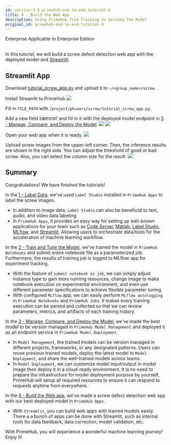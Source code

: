 ```yaml
---
id: version-3.8-primehub-end-to-end-tutorial-4
title: 4 - Build the Web App
description: Using PrimeHub from Training to Serving the Model
original_id: primehub-end-to-end-tutorial-4
---
```

<div class="label-sect">
  <div class="ee-only tooltip">Enterprise
    <span class="tooltiptext">Applicable to Enterprise Edition</span>
  </div>
</div>
<br>

In this tutorial, we will build a screw defect detection web app with the deployed model and [Streamlit](primehub-app-builtin-streamlit).

## Streamlit App

Download [tutorial_screw_app.py](assets/tutorial_screw_app.py) and upload it to `~/<group_name>/screw`.

Install Streamlit to PrimeHub
![](assets/primehub-end-to-end-tutorial-web-app-1.png)

Fill in `FILE_PATH` with `/project/phusers/screw/tutorial_screw_app.py`.

Add a new field `ENDPOINT` and fill in it with the deployed model endpoint in [3 - Manage, Compare, and Deploy the Model](primehub-end-to-end-tutorial-3).
![](assets/primehub-end-to-end-tutorial-web-app-2.png)
![](assets/primehub-end-to-end-tutorial-web-app-3.png)

Open your web app when it is ready.
![](assets/primehub-end-to-end-tutorial-web-app-4.png)

Upload screw images from the upper-left corner. Then, the inference results are shown in the right side. You can adjust the threshold of good or bad screw. Also, you can select the column size for the result.
![](assets/primehub-end-to-end-tutorial-web-app-5.png)


## Summary

Congratulations! We have finished the tutorials!

In the [1 - Label Data](primehub-end-to-end-tutorial-1), we've used `Label Studio` installed in `PrimeHub Apps` to label the screw images.
- In addition to image data, `Label Studio` can also be beneficial to text, audio, and video data labeling.
- In `PrimeHub Apps`, it provides an easy way for setting up well-known applications for your team such as [Code Server](primehub-app-builtin-code-server), [Matlab](primehub-app-builtin-matlab), [Label Studio](primehub-app-builtin-label-studio), [MLflow](primehub-app-builtin-mlflow), and [Streamlit](primehub-app-builtin-streamlit). Allowing users to orchestrate data/tools for the acceleration of machine learning workflow.

In the [2 - Train and Tune the Model](primehub-end-to-end-tutorial-2), we've trained the model in `PrimeHub Notebooks` and submit entire notebook file as a parameterized job. Furthermore, the results of training job is logged to MLflow app for experiment tracking.
- With the feature of `submit notebook as job`, we can simply adjust instance type to gain more running resources, change image to make notebook execution on experimental environment, and even use different parameter specifications to achieve flexible parameter tuning.
- With configured `MLflow` app, we can easily perform `MLflow autologging` in `PrimeHub Notebooks` and `PrimeHub Jobs`. It makes every training execution can be parsed and collected so that we can review parameters, metrics, and artifacts of each training history.

In the [3 - Manage, Compare, and Deploy the Model](primehub-end-to-end-tutorial-3), we've made the best model to be version managed in `PrimeHub Model Management` and deployed it as an endpoint service in `PrimeHub Model Deployment`.
- In `Model Management`, the trained models can be version managed in different projects, frameworks, or any designated patterns. Users can reuse previous trained models, deploy the latest model to `Model Deployment`, and share the well-trained models across teams.
- In `Model Deployment`, we can customize model input/output in model image then deploy it in a cloud-ready environment. It is no need to prepare the infrastructure for model deployment purpose by yourself, PrimeHub will setup all required resources to ensure it can respond to requests anytime from everywhere.

In the [4 - Build the Web app](primehub-end-to-end-tutorial-4), we've made a screw defect detection web app with our best deployed model in `PrimeHub Apps`.
- With `Streamlit`, you can build web apps with trained models easily. There a a bunch of apps can be done with Streamlit, such as internal tools for data feedback, data correction, model validation, etc.

With PrimeHub, you will experience a wonderful machine learning journey! Enjoy it!

